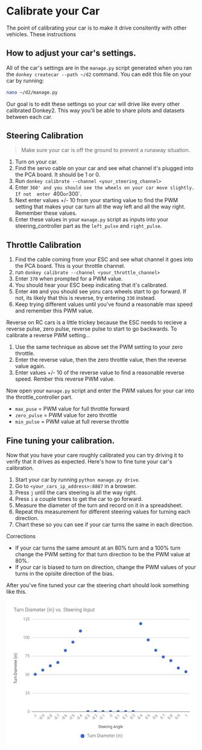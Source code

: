 # Calibrate your Car 

The point of calibrating your car is to make it drive consitently with
other vehicles. These instructions 

## How to adjust your car's settings.

All of the car's settings are in the `manage.py` script generated when 
you ran the `donkey createcar --path ~/d2` command. You can edit
this file on your car by running:
```bash
nano ~/d2/manage.py
```

Our goal is to edit these settings so your car will drive like every
other calibrated Donkey2. This way you'll be able to share pilots and 
datasets between each car. 


## Steering Calibration

> Make sure your car is off the ground to prevent a runaway situation.

1. Turn on your car.
2. Find the servo cable on your car and see what channel it's plugged into the
PCA board. It should be 1 or 0.
3. Run `donkey calibrate --channel <your_steering_channel>`
4. Enter `360' and you should see the wheels on your car move slightly. If not 
enter `400` or `300`.
5. Next enter values +/- 10 from your starting value to find the PWM setting
that makes your car turn all the way left and all the way right. Remember 
these values. 
6. Enter these values in your `manage.py` script as inputs into your 
steering_controller part as the `left_pulse` and `right_pulse`. 


## Throttle Calibration

1. Find the cable coming from your ESC and see what channel it goes into the
PCA board. This is your throttle channel.
2. run `donkey calibrate --channel <your_throttle_channel>`
3. Enter `370` when prompted for a PWM value.
4. You should hear your ESC beep indicating that it's calibrated. 
5. Enter `400` and you should see yoru cars wheels start to go forward. If not,
its likely that this is reverse, try entering `330` instead.
6. Keep trying different values until you've found a reasonable max speed and
remember this PWM value.


Reverse on RC cars is a little trickey because the ESC needs to recieve a
reverse pulse, zero pulse, reverse pulse to start to go backwards. To calibrate
a reverse PWM setting...

1. Use the same technique as above set the PWM setting to your zero throttle. 
2. Enter the reverse value, then the zero throttle value, then the reverse 
value again. 
3. Enter values +/- 10 of the reverse value to find a reasonable reverse speed.
Rember this reverse PWM value. 


Now open your `manage.py` script and enter the PWM values for your car into
the throttle_controller part. 
* `max_puse` = PWM value for full throttle forward
* `zero_pulse` = PWM value for zero throttle
* `min_pulse` = PWM value at full reverse throttle




## Fine tuning your calibration. 

Now that you have your care roughly calibrated you can try driving it to 
verify that it drives as expected. Here's how to fine tune your car's calibration. 

1. Start your car by running `python manage.py drive`.
2. Go to `<your_cars_ip_address>:8887` in a browser. 
3. Press `j` until the cars steering is all the way right. 
4. Press `i` a couple times to get the car to go forward.
5. Measure the diameter of the turn and record on it in a spreadsheet. 
6. Repeat this measurement for different steering values for turning each 
direction. 
7. Chart these so you can see if your car turns the same in each direction. 

Corrections
* If your car turns the same amount at an 80% turn and a 100% turn change the
PWM setting for that turn direction to be the PWM value at 80%. 
* If your car is biased to turn on direction, change the PWM values of your turns
in the opisite direction of the bias.

After you've fine tuned your car the steering chart should look something like
this.

![calibration graph](../assets/calibration_graph.png)